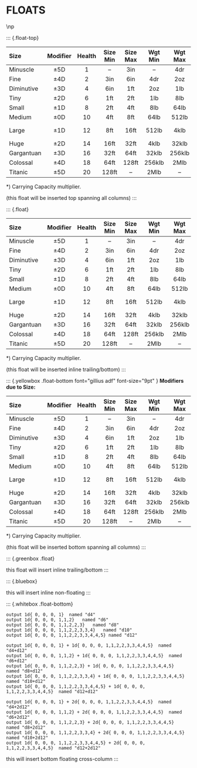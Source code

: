 <page columns="2" >

# FLOATS

\np

::: {.float-top}

| Size       |Modifier | Health |Size Min|Size Max|Wgt Min|Wgt Max|Space|Reach (Tall)|Reach (Long) |Biped(\*)|Quad(\*)|
|:--------|:-----:|:-----:|:-----:|:-----:|:-----:|:-----:|:-----:|:-------:|:-------:|:-------:|:-------:|
| Minuscle   |  ±5D    |    1   |    –   |   3in  |   –   |  4dr  | < 5ft |  0ft  |  0ft  | ×1/16 | ×1/8 |
| Fine       |  ±4D    |    2   |   3in  |   6in  | 4dr   |  2oz  | < 5ft |  0ft  |  0ft  | ×1/8 | ×1/4 |
| Diminutive |  ±3D    |    4   |   6in  |   1ft  | 2oz   |  1lb  | < 5ft |  0ft  |  0ft  | ×1/4 | ×1/2 |
| Tiny       |  ±2D    |    6   |   1ft  |   2ft  | 1lb   |  8lb  | < 5ft |  0ft  |  0ft  | ×1/2 | ×3/4 |
| Small      |  ±1D    |    8   |   2ft  |   4ft  |  8lb  | 64lb  |  5ft  |  5ft  |  5ft  | ×3/4 | ×1 |
| Medium     |  ±0D    |   10   |   4ft  |   8ft  | 64lb  | 512lb |  5ft  |  5ft  |  5ft  | ×1 | ×2 |
| Large      |  ±1D    |   12   |   8ft  |  16ft  | 512lb | 4klb  | 5-10ft| 10ft  |  5ft  | ×2 | ×3 |
| Huge       |  ±2D    |   14   |  16ft  |  32ft  | 4klb  | 32klb | 10ft  | 15ft  | 10ft  | ×4 | ×6 |
| Gargantuan |  ±3D    |   16   |  32ft  |  64ft  | 32klb | 256klb| 20ft  | 20ft  | 15ft  | ×8 | ×12 |
| Colossal   |  ±4D    |   18   |  64ft  |  128ft | 256klb| 2Mlb  | 40ft  | \*  | \*  | ×16 | ×24 |
| Titanic    |  ±5D    |   20   |  128ft |    –   | 2Mlb  |   –   | > 40ft| \*  | \*  | ×32 | ×48 |

*) Carrying Capacity multiplier.

(this float will be inserted top spanning all columns)
:::

<lorem s="200" />

::: {.float}

| Size       |Modifier | Health |Size Min|Size Max|Wgt Min|Wgt Max|Space|Reach (Tall)|Reach (Long) |Biped(\*)|Quad(\*)|
|:--------|:-----:|:-----:|:-----:|:-----:|:-----:|:-----:|:-----:|:-------:|:-------:|:-------:|:-------:|
| Minuscle   |  ±5D    |    1   |    –   |   3in  |   –   |  4dr  | < 5ft |  0ft  |  0ft  | ×1/16 | ×1/8 |
| Fine       |  ±4D    |    2   |   3in  |   6in  | 4dr   |  2oz  | < 5ft |  0ft  |  0ft  | ×1/8 | ×1/4 |
| Diminutive |  ±3D    |    4   |   6in  |   1ft  | 2oz   |  1lb  | < 5ft |  0ft  |  0ft  | ×1/4 | ×1/2 |
| Tiny       |  ±2D    |    6   |   1ft  |   2ft  | 1lb   |  8lb  | < 5ft |  0ft  |  0ft  | ×1/2 | ×3/4 |
| Small      |  ±1D    |    8   |   2ft  |   4ft  |  8lb  | 64lb  |  5ft  |  5ft  |  5ft  | ×3/4 | ×1 |
| Medium     |  ±0D    |   10   |   4ft  |   8ft  | 64lb  | 512lb |  5ft  |  5ft  |  5ft  | ×1 | ×2 |
| Large      |  ±1D    |   12   |   8ft  |  16ft  | 512lb | 4klb  | 5-10ft| 10ft  |  5ft  | ×2 | ×3 |
| Huge       |  ±2D    |   14   |  16ft  |  32ft  | 4klb  | 32klb | 10ft  | 15ft  | 10ft  | ×4 | ×6 |
| Gargantuan |  ±3D    |   16   |  32ft  |  64ft  | 32klb | 256klb| 20ft  | 20ft  | 15ft  | ×8 | ×12 |
| Colossal   |  ±4D    |   18   |  64ft  |  128ft | 256klb| 2Mlb  | 40ft  | \*  | \*  | ×16 | ×24 |
| Titanic    |  ±5D    |   20   |  128ft |    –   | 2Mlb  |   –   | > 40ft| \*  | \*  | ×32 | ×48 |

*) Carrying Capacity multiplier.

(this float will be inserted inline trailing/bottom)
:::

<lorem s="200" />

::: {.yellowbox .float-bottom font="gillius adf" font-size="9pt" }
**Modifiers due to Size:**

| Size       |Modifier | Health |Size Min|Size Max|Wgt Min|Wgt Max|Space|Reach (Tall)|Reach (Long) |Biped(\*)|Quad(\*)|
|:--------|:-----:|:-----:|:-----:|:-----:|:-----:|:-----:|:-----:|:-------:|:-------:|:-------:|:-------:|
| Minuscle   |  ±5D    |    1   |    –   |   3in  |   –   |  4dr  | < 5ft |  0ft  |  0ft  | ×1/16 | ×1/8 |
| Fine       |  ±4D    |    2   |   3in  |   6in  | 4dr   |  2oz  | < 5ft |  0ft  |  0ft  | ×1/8 | ×1/4 |
| Diminutive |  ±3D    |    4   |   6in  |   1ft  | 2oz   |  1lb  | < 5ft |  0ft  |  0ft  | ×1/4 | ×1/2 |
| Tiny       |  ±2D    |    6   |   1ft  |   2ft  | 1lb   |  8lb  | < 5ft |  0ft  |  0ft  | ×1/2 | ×3/4 |
| Small      |  ±1D    |    8   |   2ft  |   4ft  |  8lb  | 64lb  |  5ft  |  5ft  |  5ft  | ×3/4 | ×1 |
| Medium     |  ±0D    |   10   |   4ft  |   8ft  | 64lb  | 512lb |  5ft  |  5ft  |  5ft  | ×1 | ×2 |
| Large      |  ±1D    |   12   |   8ft  |  16ft  | 512lb | 4klb  | 5-10ft| 10ft  |  5ft  | ×2 | ×3 |
| Huge       |  ±2D    |   14   |  16ft  |  32ft  | 4klb  | 32klb | 10ft  | 15ft  | 10ft  | ×4 | ×6 |
| Gargantuan |  ±3D    |   16   |  32ft  |  64ft  | 32klb | 256klb| 20ft  | 20ft  | 15ft  | ×8 | ×12 |
| Colossal   |  ±4D    |   18   |  64ft  |  128ft | 256klb| 2Mlb  | 40ft  | \*  | \*  | ×16 | ×24 |
| Titanic    |  ±5D    |   20   |  128ft |    –   | 2Mlb  |   –   | > 40ft| \*  | \*  | ×32 | ×48 |

*) Carrying Capacity multiplier.

(this float will be inserted bottom spanning all columns)
:::

<lorem s="200" />

<lorem s="50" />

<lorem s="50" />

::: {.greenbox .float}

<lorem s="20" />

this float will insert inline trailing/bottom
:::

::: {.bluebox}

<lorem s="20" />

this will insert inline non-floating
:::

<lorem s="50" />

<lorem s="50" />

::: {.whitebox .float-bottom}

```
output 1d{ 0, 0, 0, 1}  named "d4"
output 1d{ 0, 0, 0, 1,1,2}   named "d6"
output 1d{ 0, 0, 0, 1,1,2,2,3}   named "d8"
output 1d{ 0, 0, 0, 1,1,2,2,3,3,4}   named "d10"
output 1d{ 0, 0, 0, 1,1,2,2,3,3,4,4,5} named "d12"

output 1d{ 0, 0, 0, 1} + 1d{ 0, 0, 0, 1,1,2,2,3,3,4,4,5}  named "d4+d12"
output 1d{ 0, 0, 0, 1,1,2} + 1d{ 0, 0, 0, 1,1,2,2,3,3,4,4,5}  named "d6+d12"
output 1d{ 0, 0, 0, 1,1,2,2,3} + 1d{ 0, 0, 0, 1,1,2,2,3,3,4,4,5}  named "d8+d12"
output 1d{ 0, 0, 0, 1,1,2,2,3,3,4} + 1d{ 0, 0, 0, 1,1,2,2,3,3,4,4,5}  named "d10+d12"
output 1d{ 0, 0, 0, 1,1,2,2,3,3,4,4,5} + 1d{ 0, 0, 0, 1,1,2,2,3,3,4,4,5}  named "d12+d12"

output 1d{ 0, 0, 0, 1} + 2d{ 0, 0, 0, 1,1,2,2,3,3,4,4,5}  named "d4+2d12"
output 1d{ 0, 0, 0, 1,1,2} + 2d{ 0, 0, 0, 1,1,2,2,3,3,4,4,5}  named "d6+2d12"
output 1d{ 0, 0, 0, 1,1,2,2,3} + 2d{ 0, 0, 0, 1,1,2,2,3,3,4,4,5}  named "d8+2d12"
output 1d{ 0, 0, 0, 1,1,2,2,3,3,4} + 2d{ 0, 0, 0, 1,1,2,2,3,3,4,4,5}  named "d10+2d12"
output 1d{ 0, 0, 0, 1,1,2,2,3,3,4,4,5} + 2d{ 0, 0, 0, 1,1,2,2,3,3,4,4,5}  named "d12+2d12"
```

this will insert bottom floating cross-column
:::


</page>